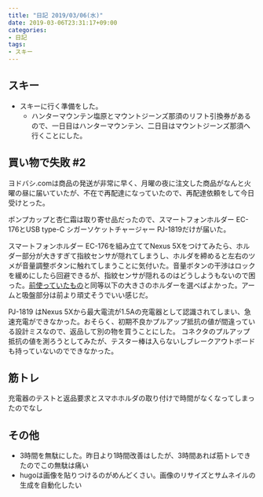 ```yaml
---
title: "日記 2019/03/06(水)"
date: 2019-03-06T23:31:17+09:00
categories:
- 日記
tags:
- スキー
---
```


## スキー

- スキーに行く準備をした。
  - ハンターマウンテン塩原とマウントジーンズ那須のリフト引換券があるので、一日目はハンターマウンテン、二日目はマウントジーンズ那須へ行くことにした。

## 買い物で失敗 #2
ヨドバシ.comは商品の発送が非常に早く、月曜の夜に注文した商品がなんと火曜の昼に届いていたが、不在で再配達になっていたので、再配達依頼をして今日受けとった。

ポンプカップと杏仁霜は取り寄せ品だったので、スマートフォンホルダー EC-176とUSB type-C シガーソケットチャージャー PJ-1819だけが届いた。

スマートフォンホルダー EC-176を組み立ててNexus 5Xをつけてみたら、ホルダー部分が大きすぎて指紋センサが隠れてしまうし、ホルダを締めると左右のツメが音量調整ボタンに触れてしまうことに気付いた。音量ボタンの干渉はロックを緩めにしたら回避できるが、指紋センサが隠れるのはどうしようもないので困った。[前使っていたもの](https://www.amazon.co.jp/gp/product/B00UJ33YAQ/)と同等以下の大きさのホルダーを選べばよかった。アームと吸盤部分は前より頑丈そうでいい感じだ。

PJ-1819 はNexus 5Xから最大電流が1.5Aの充電器として認識されてしまい、急速充電ができなかった。おそらく、初期不良かプルアップ抵抗の値が間違っている設計ミスなので、返品して別の物を買うことにした。
コネクタのプルアップ抵抗の値を測ろうとしてみたが、テスター棒は入らないしブレークアウトボードも持っていないのでできなかった。

## 筋トレ
充電器のテストと返品要求とスマホホルダの取り付けで時間がなくなってしまったのでなし

## その他
- 3時間を無駄にした。昨日より1時間改善はしたが、3時間あれば筋トレできたのでこの無駄は痛い
- hugoは画像を貼りつけるのがめんどくさい。画像のリサイズとサムネイルの生成を自動化したい

<!--more-->
